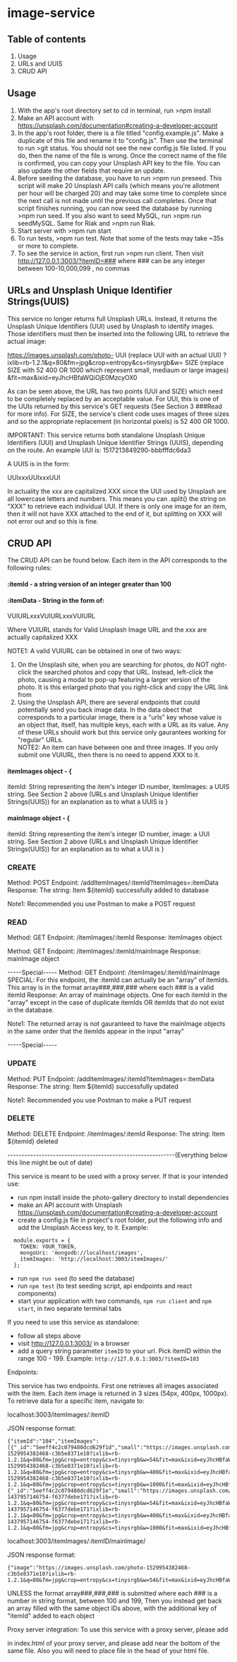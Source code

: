 # image-service

## Table of contents
1. Usage
2. URLs and UUIS
3. CRUD API

## Usage

1. With the app's root directory set to cd in terminal, run >npm install
2. Make an API account with https://unsplash.com/documentation#creating-a-developer-account
3. In the app's root folder, there is a file titled "config.example.js". Make a duplicate of this file and rename it to "config.js". Then use the terminal to run >git status. You should not see the new config.js file listed. If you do, then the name of the file is wrong. Once the correct name of the file is confirmed, you can copy your Unsplash API key to the file. You can also update the other fields that require an update.
4. Before seeding the database, you have to run >npm run preseed. This script will make 20 Unsplash API calls (which means you're allotment per hour will be charged 20)  and may take some time to complete since the next call is not made until the previous call completes. Once that script finishes running,  you can now seed the database by running >npm run seed. If you also want to seed MySQL, run >npm run seedMySQL. Same for Riak and >npm run Riak. 
5. Start server with >npm run start
6. To run tests, >npm run test. Note that some of the tests may take ~35s or more to complete.
7. To see the service in action, first run >npm run client. Then visit http://127.0.0.1:3003/?itemID=###  where ### can be any integer between 100-10,000,099 , no commas

## URLs and Unsplash Unique Identifier Strings(UUIS) 

This service no longer returns full Unsplash URLs. Instead, it returns the Unsplash Unique Identifiers (UUI) used by Unsplash to identify images. Those identifiers must then be inserted into the following URL to retrieve the actual image:

https://images.unsplash.com/photo-
UUI (replace UUI with an actual UUI)
?ixlib=rb-1.2.1&q=80&fm=jpg&crop=entropy&cs=tinysrgb&w=
SIZE (replace SIZE with 52 400 OR 1000 which represent small, mediaum or large images)
&fit=max&ixid=eyJhcHBfaWQiOjE0MzcyOX0

As can be seen above, the URL has two points (UUI and SIZE) which need to be completely replaced by an acceptable value. For UUI, this is one of the UUIs returned by this service's GET requests (See Section 3 ###Read for more info). For SIZE, the service's client code uses images of three sizes and so the appropriate replacement (in horizontal pixels) is 52 400 OR 1000.

IMPORTANT: This service returns both standalone Unsplash Unique Identifiers (UUI) and Unsplash Unique Identifier Strings (UUIS), depending on the route. An example UUI is: 1517213849290-bbbfffdc6da3 

A UUIS is in the form:

UUIxxxUUIxxxUUI

In actuality the xxx are capitalized XXX since the UUI used by Unsplash are all lowercase letters and numbers. This means you can .split() the string on "XXX" to retrieve each individual UUI. If there is only one image for an item, then it will not have XXX attached to the end of it, but splitting on XXX will not error out and so this is fine.

## CRUD API

The CRUD API can be found below. Each item in the API corresponds to the following rules:

#### :itemId -  a string version of an integer greater than 100

#### :itemData - String in the form of:

VUIURLxxxVUIURLxxxVUIURL

Where VUIURL stands for Valid Unsplash Image URL and the xxx are actually capitalized XXX

NOTE1: A valid VUIURL can be obtained in one of two ways:
1. On the Unsplash site, when you are searching for photos, do NOT right-click the searched photos and copy that URL. Instead, left-click the photo, causing a modal to pop-up featuring a larger version of the photo. It is this enlarged photo that you right-click and copy the URL link from
2. Using the Unsplash API, there are several endpoints that could potentially send you back image data. In the data obect that corresponds to a particular image, there is a "urls" key whose value is an object that, itself, has multiple keys, each with a URL as its value. Any of these URLs should work but this service only gaurantees working for "regular" URLs.  
NOTE2: An item can have between one and three images. If you only submit one VUIURL, then there is no need to append XXX to it.

#### itemImages object - {
  itemId: String representing the item's integer ID number,
  itemImages: a UUIS string. See Section 2 above (URLs and Unsplash Unique Identifier Strings(UUIS)) for an explanation as to what a UUIS is
}

#### mainImage object - {
  itemId: String representing the item's integer ID number,
  image: a UUI string. See Section 2 above (URLs and Unsplash Unique Identifier Strings(UUIS)) for an explanation as to what a UUI is
}


### CREATE

Method: POST
Endpoint: /addItemImages/:itemId?itemImages=:itemData
Response: The string: Item ${itemId} successfully added to database

Note1: Recommended you use Postman to make a POST request

### READ

Method: GET
Endpoint: /itemImages/:itemId
Response: itemImages object


Method: GET
Endpoint: /itemImages/:itemId/mainImage
Response: mainImage object

-----Special-----
Method: GET
Endpoint: /itemImages/:itemId/mainImage
SPECIAL: For this endpoint, the :itemId can actually be an "array" of itemIds. This array is in the format array###,###,### where each ### is a valid itemId
Response: An array of mainImage objects. One for each itemId in the "array" except in the case of duplicate itemIds OR itemIds that do not exist in the database.

Note1: The returned array is not gauranteed to have the mainImage objects in the same order that the itemIds appear in the input "array"

-----Special-----


### UPDATE

Method: PUT
Endpoint: /addItemImages/:itemId?itemImages=:itemData
Response: The string: Item ${itemId} successfully updated

Note1: Recommended you use Postman to make a PUT request

### DELETE

Method: DELETE
Endpoint: /itemImages/:itemId
Response: The string: Item ${itemId} deleted





-----------------------------------------------------------(Everything below this line might be out of date)

This service is meant to be used with a proxy server. If that is your intended use:

- run npm install inside the photo-gallery directory to install dependencies
- make an API account with Unsplash https://unsplash.com/documentation#creating-a-developer-account
- create a config.js file in project's root folder, put the following info and add the Unsplash Access key,  to it. Example:
```
  module.exports = {
    TOKEN: YOUR_TOKEN,
    mongoUri: 'mongodb://localhost/images',
    itemImages: 'http://localhost:3003/itemImages/'
  };
```
- run `npm run seed` (to seed the database)
- run `npm test` (to test seeding script, api endpoints and react components)
- start your application with two commands, `npm run client` and `npm start`, in two separate terminal tabs

If you need to use this service as standalone:

- follow all steps above
- visit http://127.0.0.1:3003/ in a browser
- add a query string parameter `itemID` to your url. Pick itemID within the range 100 - 199.
Example: `http://127.0.0.1:3003/?itemID=103`

Endpoints:

This service has two endpoints. First one retrieves all images associated with the item. Each item image is returned in 3 sizes (54px, 400px, 1000px). To retrieve data for a specific item, navigate to:

localhost:3003/itemImages/:itemID

JSON response format:

```
{"itemId":"104","itemImages":[{"_id":"5eeff4c2c079480dcd629f1d","small":"https://images.unsplash.com/photo-1529954382468-c3b5e8371e10?ixlib=rb-1.2.1&q=80&fm=jpg&crop=entropy&cs=tinysrgb&w=54&fit=max&ixid=eyJhcHBfaWQiOjE0MjE3OH0","medium":"https://images.unsplash.com/photo-1529954382468-c3b5e8371e10?ixlib=rb-1.2.1&q=80&fm=jpg&crop=entropy&cs=tinysrgb&w=400&fit=max&ixid=eyJhcHBfaWQiOjE0MjE3OH0","large":"https://images.unsplash.com/photo-1529954382468-c3b5e8371e10?ixlib=rb-1.2.1&q=80&fm=jpg&crop=entropy&cs=tinysrgb&w=1000&fit=max&ixid=eyJhcHBfaWQiOjE0MjE3OH0"},{"_id":"5eeff4c2c079480dcd629f1e","small":"https://images.unsplash.com/photo-1437957146754-f6377debe171?ixlib=rb-1.2.1&q=80&fm=jpg&crop=entropy&cs=tinysrgb&w=54&fit=max&ixid=eyJhcHBfaWQiOjE0MjE3OH0","medium":"https://images.unsplash.com/photo-1437957146754-f6377debe171?ixlib=rb-1.2.1&q=80&fm=jpg&crop=entropy&cs=tinysrgb&w=400&fit=max&ixid=eyJhcHBfaWQiOjE0MjE3OH0","large":"https://images.unsplash.com/photo-1437957146754-f6377debe171?ixlib=rb-1.2.1&q=80&fm=jpg&crop=entropy&cs=tinysrgb&w=1000&fit=max&ixid=eyJhcHBfaWQiOjE0MjE3OH0"}]}

```

localhost:3003/itemImages/:itemID/mainImage/

JSON response format:

```
{"image":"https://images.unsplash.com/photo-1529954382468-c3b5e8371e10?ixlib=rb-1.2.1&q=80&fm=jpg&crop=entropy&cs=tinysrgb&w=54&fit=max&ixid=eyJhcHBfaWQiOjE0MjE3OH0"}

```

UNLESS the format array###,###,### is submitted where each ### is a number in string format, between 100 and 199, Then you instead get back an array filled with the same object IDs above, with the additional key of "itemId" added to each object

Proxy server integration:
To use this service with a proxy server, please add <div id="gallery"></div> in index.html of your proxy server, and please add <script type="text/javascript" src="http://localhost:3003/bundle.js"></script> near the bottom of the same file. Also you will need to place <link rel="stylesheet" href="http://localhost:3003/style.css"></link> file in the head of your html file.
